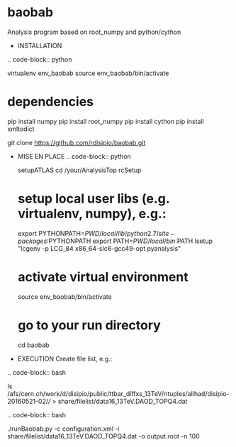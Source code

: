 # baobab
Analysis program based on root_numpy and python/cython

* INSTALLATION

.. code-block:: python

   virtualenv env_baobab
   source env_baobab/bin/activate
   
   # dependencies
   pip install numpy
   pip install root_numpy
   pip install cython
   pip install xmltodict
   
   git clone https://github.com/rdisipio/baobab.git


* MISE EN PLACE
.. code-block:: python

   setupATLAS
   cd /your/AnalysisTop
   rcSetup
   
   # setup local user libs (e.g. virtualenv, numpy), e.g.:
   export PYTHONPATH=$PWD/local/lib/python2.7/site-packages:$PYTHONPATH
   export PATH=$PWD/local/bin:$PATH
   lsetup "lcgenv -p LCG_84 x86_64-slc6-gcc49-opt pyanalysis"
   
   # activate virtual environment
   source env_baobab/bin/activate
   
   # go to your run directory
   cd baobab


* EXECUTION
Create file list, e.g.:

.. code-block:: bash

   ls /afs/cern.ch/work/d/disipio/public/ttbar_diffxs_13TeV/ntuples/allhad/disipio-20160521-02/*/* > share/filelist/data16_13TeV.DAOD_TOPQ4.dat

.. code-block:: bash  

   ./runBaobab.py -c configuration.xml -i share/filelist/data16_13TeV.DAOD_TOPQ4.dat -o output.root -n 100
